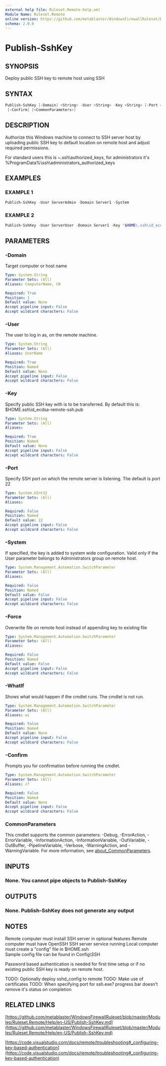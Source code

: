 ```yaml
---
external help file: Ruleset.Remote-help.xml
Module Name: Ruleset.Remote
online version: https://github.com/metablaster/WindowsFirewallRuleset/blob/master/Modules/Ruleset.Remote/Help/en-US/Publish-SshKey.md
schema: 2.0.0
---
```


# Publish-SshKey

## SYNOPSIS

Deploy public SSH key to remote host using SSH

## SYNTAX

```powershell
Publish-SshKey [-Domain] <String> -User <String> -Key <String> [-Port <UInt32>] [-System] [-Force] [-WhatIf]
 [-Confirm] [<CommonParameters>]
```

## DESCRIPTION

Authorize this Windows machine to connect to SSH server host by uploading
public SSH key to default location on remote host and adjust required permissions.

For standard users this is ~\.ssh\authorized_keys, for administrators it's
%ProgramData%\ssh\administrators_authorized_keys

## EXAMPLES

### EXAMPLE 1

```powershell
Publish-SshKey -User ServerAdmin -Domain Server1 -System
```

### EXAMPLE 2

```powershell
Publish-SshKey -User ServerUser -Domain Server1 -Key "$HOME\.ssh\id_ecdsa.pub"
```

## PARAMETERS

### -Domain

Target computer or host name

```yaml
Type: System.String
Parameter Sets: (All)
Aliases: ComputerName, CN

Required: True
Position: 1
Default value: None
Accept pipeline input: False
Accept wildcard characters: False
```

### -User

The user to log in as, on the remote machine.

```yaml
Type: System.String
Parameter Sets: (All)
Aliases: UserName

Required: True
Position: Named
Default value: None
Accept pipeline input: False
Accept wildcard characters: False
```

### -Key

Specify public SSH key with is to be transferred.
By default this is: $HOME\.ssh\id_ecdsa-remote-ssh.pub

```yaml
Type: System.String
Parameter Sets: (All)
Aliases:

Required: True
Position: Named
Default value: None
Accept pipeline input: False
Accept wildcard characters: False
```

### -Port

Specify SSH port on which the remote server is listening.
The default is port 22

```yaml
Type: System.UInt32
Parameter Sets: (All)
Aliases:

Required: False
Position: Named
Default value: 22
Accept pipeline input: False
Accept wildcard characters: False
```

### -System

If specified, the key is added to system wide configuration.
Valid only if the User parameter belongs to Administrators group on remote host.

```yaml
Type: System.Management.Automation.SwitchParameter
Parameter Sets: (All)
Aliases:

Required: False
Position: Named
Default value: False
Accept pipeline input: False
Accept wildcard characters: False
```

### -Force

Overwrite file on remote host instead of appending key to existing file

```yaml
Type: System.Management.Automation.SwitchParameter
Parameter Sets: (All)
Aliases:

Required: False
Position: Named
Default value: False
Accept pipeline input: False
Accept wildcard characters: False
```

### -WhatIf

Shows what would happen if the cmdlet runs.
The cmdlet is not run.

```yaml
Type: System.Management.Automation.SwitchParameter
Parameter Sets: (All)
Aliases: wi

Required: False
Position: Named
Default value: None
Accept pipeline input: False
Accept wildcard characters: False
```

### -Confirm

Prompts you for confirmation before running the cmdlet.

```yaml
Type: System.Management.Automation.SwitchParameter
Parameter Sets: (All)
Aliases: cf

Required: False
Position: Named
Default value: None
Accept pipeline input: False
Accept wildcard characters: False
```

### CommonParameters

This cmdlet supports the common parameters: -Debug, -ErrorAction, -ErrorVariable, -InformationAction, -InformationVariable, -OutVariable, -OutBuffer, -PipelineVariable, -Verbose, -WarningAction, and -WarningVariable. For more information, see [about_CommonParameters](http://go.microsoft.com/fwlink/?LinkID=113216).

## INPUTS

### None. You cannot pipe objects to Publish-SshKey

## OUTPUTS

### None. Publish-SshKey does not generate any output

## NOTES

Remote computer must install SSH server in optional features
Remote computer must have OpenSSH SSH server service running
Local computer must create a "config" file in $HOME\.ssh\
Sample config file can be found in Config\SSH

Password based authentication is needed for first time setup or
if no existing public SSH key is ready on remote host.

TODO: Optionally deploy sshd_config to remote
TODO: Make use of certificates
TODO: When specifying port for ssh.exe?
progress bar doesn't remove it's status on completion

## RELATED LINKS

[https://github.com/metablaster/WindowsFirewallRuleset/blob/master/Modules/Ruleset.Remote/Help/en-US/Publish-SshKey.md](https://github.com/metablaster/WindowsFirewallRuleset/blob/master/Modules/Ruleset.Remote/Help/en-US/Publish-SshKey.md)

[https://code.visualstudio.com/docs/remote/troubleshooting#_configuring-key-based-authentication](https://code.visualstudio.com/docs/remote/troubleshooting#_configuring-key-based-authentication)
